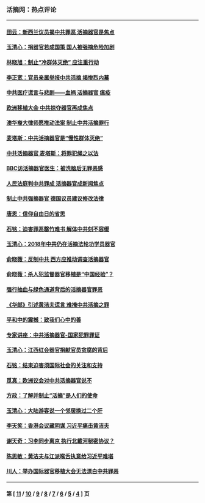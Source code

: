 ### 活摘网：热点评论
---
#### [田云：新西兰议员揭中共罪恶 活摘器官是焦点](../../pages/nf5879/n13070629.md?07260430) 
#### [玉清心：捐器官若成国策 国人被强摘危险加剧](../../pages/nf5879/n12802713.md?07260430) 
#### [林晓旭：制止“冷群体灭绝” 应注重行动](../../pages/nf5879/n12779736.md?07260430) 
#### [李正宽：官员亲属举报中共活摘 揭惨烈内幕](../../pages/nf5879/n12684490.md?07260430) 
#### [中共医疗谎言与悲剧——血祸 活摘器官 瘟疫](../../pages/nf5879/n12372103.md?07260430) 
#### [欧洲移植大会 中共掠夺器官再成焦点](../../pages/nf5879/n11538883.md?07260430) 
#### [澳华裔大律师愿推动法案 制止中共活摘罪行](../../pages/nf5879/n11377039.md?07260430) 
#### [麦塔斯：中共活摘器官是“慢性群体灭绝”](../../pages/nf5879/n11350529.md?07260430) 
#### [中共活摘器官 麦塔斯：将罪犯绳之以法](../../pages/nf5879/n11347973.md?07260430) 
#### [BBC访活摘器官医生：被洗脑后无罪恶感](../../pages/nf5879/n11335935.md?07260430) 
#### [人民法庭判中共罪成 活摘器官成新闻焦点](../../pages/nf5879/n11331578.md?07260430) 
#### [制止中共强摘器官 德国议员建议修改法律](../../pages/nf5879/n11249451.md?07260430) 
#### [唐恩：信仰自由日的省思](../../pages/nf5879/n11003525.md?07260430) 
#### [石铭：迫害罪恶罄竹难书  解体中共刻不容缓](../../pages/nf5879/n10942855.md?07260430) 
#### [玉清心：2018年中共仍在活摘法轮功学员器官](../../pages/nf5879/n10914646.md?07260430) 
#### [俞晓薇：反制中共 西方应推动调查活摘器官](../../pages/nf5879/n10794671.md?07260430) 
#### [俞晓薇：杀人犯监督器官移植是“中国经验”？](../../pages/nf5879/n10466427.md?07260430) 
#### [强行抽血与绿色通道背后的活摘器官罪恶](../../pages/nf5879/n10004708.md?07260430) 
#### [《华邮》引述黄洁夫谎言 难掩中共活摘之罪](../../pages/nf5879/n9642309.md?07260430) 
#### [平和中的震撼：致我们心中的善](../../pages/nf5879/n9021123.md?07260430) 
#### [专家讲座：中共活摘器官-国家犯罪罪证](../../pages/nf5879/n8828153.md?07260430) 
#### [玉清心：江西红会器官捐献官员贪腐的背后](../../pages/nf5879/n8522122.md?07260430) 
#### [石铭：结束迫害须国际社会的关注和支持](../../pages/nf5879/n8443497.md?07260430) 
#### [觅真：欧洲议会对中共活摘器官说不](../../pages/nf5879/n8337486.md?07260430) 
#### [方政：了解并制止“活摘”是人们的使命](../../pages/nf5879/n8329214.md?07260430) 
#### [玉清心：大陆游客说一个邻居换过二个肝](../../pages/nf5879/n8291404.md?07260430) 
#### [李天笑：香港会议藏阴谋 习近平痛击黄洁夫](../../pages/nf5879/n8241459.md?07260430) 
#### [谢天奇：习李同步离京 执行北戴河秘密协议？](../../pages/nf5879/n8230418.md?07260430) 
#### [陈思敏：黄洁夫与江派喉舌执意给习近平难堪](../../pages/nf5879/n8222166.md?07260430) 
#### [川人：举办国际器官移植大会无法漂白中共罪恶](../../pages/nf5879/n8221121.md?07260430) 

---
#### 第 [ [11](./11.md?07260430) / [10](./10.md?07260430) / [9](./9.md?07260430) / [8](./8.md?07260430) / [7](./7.md?07260430) / [6](./6.md?07260430) / [5](./5.md?07260430) / [4](./4.md?07260430) ] 页
